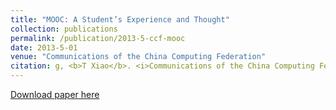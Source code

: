 ```yaml
---
title: "MOOC: A Student’s Experience and Thought"
collection: publications
permalink: /publication/2013-5-ccf-mooc
date: 2013-5-01
venue: "Communications of the China Computing Federation"
citation: g, <b>T Xiao</b>. <i>Communications of the China Computing Federation</i>. <b>CCCF 2013</b>'
---
```


[Download paper here](https://dl.ccf.org.cn/institude/institudeDetail?id=3738875795113984&_ack=1)
